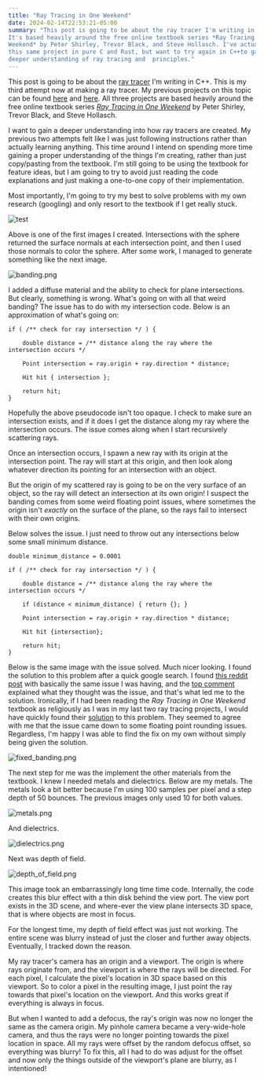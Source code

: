 ```yaml
---
title: "Ray Tracing in One Weekend"
date: 2024-02-14T22:53:21-05:00
summary: "This post is going to be about the ray tracer I'm writing in C++.
It's based heavily around the free online textbook series *Ray Tracing in One
Weekend* by Peter Shirley, Trevor Black, and Steve Hollasch. I've actually done
this same project in pure C and Rust, but want to try again in C++to gain a
deeper understanding of ray tracing and  principles."
---
```


This post is going to be about the
[ray tracer](https://github.com/nsdigirolamo/ray-tracing-playground) I'm writing
in C++. This is my third attempt now at making a ray tracer. My previous
projects on this topic can be found
[here](https://github.com/nsdigirolamo/ray-tracing-in-one-weekend) and
[here](https://github.com/nsdigirolamo/nicks-ray-tracer). All three projects are
based heavily around the free online textbook series
[*Ray Tracing in One Weekend*](https://raytracing.github.io/) by Peter Shirley,
Trevor Black, and Steve Hollasch.

I want to gain a deeper understanding into how ray tracers are created. My
previous two attempts felt like I was just following instructions rather than
actually learning anything. This time around I intend on spending more time
gaining a proper understanding of the things I'm creating, rather than just
copy/pasting from the textbook. I'm still going to be using the textbook for
feature ideas, but I am going to try to avoid just reading the code explanations
and just making a one-to-one copy of their implementation.

Most importantly, I'm going to try my best to solve problems with my own
research (googling) and only resort to the textbook if I get really stuck.

![test](/ray-tracing-in-one-weekend/testing_normals.png)

Above is one of the first images I created. Intersections with the sphere
returned the surface normals at each intersection point, and then I used those
normals to color the sphere. After some work, I managed to generate something
like the next image.

![banding.png](/ray-tracing-in-one-weekend/banding.png)

I added a diffuse material and the ability to check for plane intersections. But
 clearly, something is wrong. What's going on with all that weird banding? The
 issue has to do with my intersection code. Below is an approximation of what's
 going on:

```
if ( /** check for ray intersection */ ) {

	double distance = /** distance along the ray where the intersection occurs */

	Point intersection = ray.origin + ray.direction * distance;

	Hit hit { intersection };

	return hit;
}
```

Hopefully the above pseudocode isn't too opaque. I check to make sure an
intersection exists, and if it does I get the distance along my ray where the
intersection occurs. The issue comes along when I start recursively scattering
rays.

Once an intersection occurs, I spawn a new ray with its origin at the
intersection point. The ray will start at this origin, and then look along
whatever direction its pointing for an intersection with an object.

But the origin of my scattered ray is going to be on the very surface of an
object, so the ray will detect an intersection at its own origin! I suspect
the banding comes from some weird floating point issues, where sometimes the
origin isn't *exactly* on the surface of the plane, so the rays fail to
intersect with their own origins.

Below solves the issue. I just need to throw out any intersections below some
small minimum distance.

```
double minimum_distance = 0.0001

if ( /** check for ray intersection */ ) {

	double distance = /** distance along the ray where the intersection occurs */

	if (distance < minimum_distance) { return {}; }

	Point intersection = ray.origin + ray.direction * distance;

	Hit hit {intersection};

	return hit;
}
```

Below is the same image with the issue solved. Much nicer looking. I found the
solution to this problem after a quick google search. I found
[this reddit post](https://www.reddit.com/r/rust/comments/nacl51/weird_banding_on_custom_ray_tracer/)
with basically the same issue I was having, and the
[top comment](https://www.reddit.com/r/rust/comments/nacl51/weird_banding_on_custom_ray_tracer/gxted9h/)
explained what they thought was the issue, and that's what led me to the
solution. Ironically, if I had been reading the *Ray Tracing in One Weekend*
textbook as religiously as I was in my last two ray tracing projects, I would
have quickly found their
[solution](https://raytracing.github.io/books/RayTracingInOneWeekend.html#diffusematerials/fixingshadowacne)
to this problem. They seemed to agree with me that the issue came down to some
floating point rounding issues. Regardless, I'm happy I was able to find the
fix on my own without simply being given the solution.

![fixed_banding.png](/ray-tracing-in-one-weekend/fixed_banding.png)

The next step for me was the implement the other materials from the textbook.
I knew I needed metals and dielectrics. Below are my metals. The metals look a
bit better because I'm using 100 samples per pixel and a step depth of
50 bounces. The previous images only used 10 for both values.

![metals.png](/ray-tracing-in-one-weekend/metals.png)

And dielectrics.

![dielectrics.png](/ray-tracing-in-one-weekend/dielectrics.png)

Next was depth of field.

![depth_of_field.png](/ray-tracing-in-one-weekend/depth_of_field.png)

This image took an embarrassingly long time time code. Internally, the code
creates this blur effect with a thin disk behind the view port. The view port
exists in the 3D scene, and where-ever the view plane intersects 3D space,
that is where objects are most in focus.

For the longest time, my depth of field effect was just not working. The
entire scene was blurry instead of just the closer and further away objects.
Eventually, I tracked down the reason.

My ray tracer's camera has an origin and a viewport. The origin is where rays
originate from, and the viewport is where the rays will be directed. For each
pixel, I calculate the pixel's location in 3D space based on this viewport. So
to color a pixel in the resulting image, I just point the ray towards that
pixel's location on the viewport. And this works great if everything is always
in focus.

But when I wanted to add a defocus, the ray's origin was now no longer the same
as the camera origin. My pinhole camera became a very-wide-hole camera, and thus
the rays were no longer pointing towards the pixel location in space. All my
rays were offset by the random defocus offset, so everything was blurry! To fix
this, all I had to do was adjust for the offset and now only the things outside
of the viewport's plane are blurry, as I intentioned!

